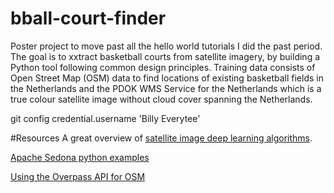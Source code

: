 # bball-court-finder
Poster project to move past all the hello world tutorials I did the past period. The goal is to xxtract basketball courts from satellite imagery, by building a Python tool following common design principles. Training data consists of Open Street Map (OSM) data to find locations of existing basketball fields in the Netherlands and the PDOK WMS Service for the Netherlands which is a true colour satellite image without cloud cover spanning the Netherlands.


git config credential.username 'Billy Everytee'

#Resources
A great overview of [satellite image deep learning algorithms](https://github.com/robmarkcole/satellite-image-deep-learning).

[Apache Sedona python examples](https://github.com/Imbruced/sedona-python-examples)

[Using the Overpass API for OSM](https://wiki.openstreetmap.org/wiki/Overpass_API/Overpass_API_by_Example)
